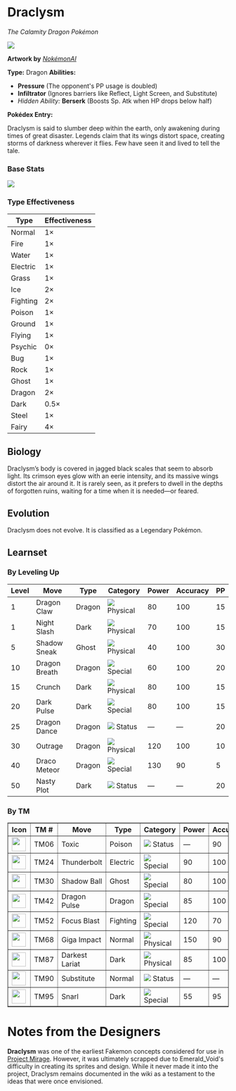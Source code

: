 # **Draclysm**  

*The Calamity Dragon Pokémon*  

<img src="https://i.imgur.com/oaew9Gg.png">

**Artwork by** *[NokémonAI](https://nokemon.eloie.tech/)*  

**Type:** Dragon
**Abilities:**  
- **Pressure** (The opponent's PP usage is doubled)  
- **Infiltrator** (Ignores barriers like Reflect, Light Screen, and Substitute)  
- *Hidden Ability:* **Berserk** (Boosts Sp. Atk when HP drops below half)  

**Pokédex Entry:**  

Draclysm is said to slumber deep within the earth, only awakening during times of great disaster. Legends claim that its wings distort space, creating storms of darkness wherever it flies. Few have seen it and lived to tell the tale.  

### **Base Stats**  

<img src="https://i.imgur.com/Y4JoOEX.png">

### **Type Effectiveness**  

| Type      | Effectiveness |  
|-----------|--------------|  
| Normal    | 1×           |  
| Fire      | 1×           |  
| Water     | 1×           |  
| Electric  | 1×           |  
| Grass     | 1×           |  
| Ice       | 2×           |  
| Fighting  | 2×           |  
| Poison    | 1×           |  
| Ground    | 1×           |  
| Flying    | 1×           |  
| Psychic   | 0×           |  
| Bug       | 1×           |  
| Rock      | 1×           |  
| Ghost     | 1×           |  
| Dragon    | 2×           |  
| Dark      | 0.5×         |  
| Steel     | 1×           |  
| Fairy     | 4×           |  





## **Biology**  

Draclysm’s body is covered in jagged black scales that seem to absorb light. Its crimson eyes glow with an eerie intensity, and its massive wings distort the air around it. It is rarely seen, as it prefers to dwell in the depths of forgotten ruins, waiting for a time when it is needed—or feared.  



## **Evolution**  

Draclysm does not evolve. It is classified as a Legendary Pokémon.  


## **Learnset**  

### **By Leveling Up**  

| Level | Move         | Type  | Category | Power | Accuracy | PP  |  
|-------|-------------|-------|----------|--------|----------|----|  
| 1     | Dragon Claw  | Dragon | <img src="https://archives.bulbagarden.net/media/upload/5/54/PhysicalIC.png"> Physical  | 80  | 100  | 15  |  
| 1     | Night Slash  | Dark   | <img src="https://archives.bulbagarden.net/media/upload/5/54/PhysicalIC.png"> Physical  | 70  | 100  | 15  |  
| 5     | Shadow Sneak  | Ghost  | <img src="https://archives.bulbagarden.net/media/upload/5/54/PhysicalIC.png"> Physical  | 40  | 100  | 30  |  
| 10    | Dragon Breath  | Dragon | <img src="https://archives.bulbagarden.net/media/upload/6/6b/SpecialIC.png"> Special  | 60  | 100  | 20  |  
| 15    | Crunch      | Dark   | <img src="https://archives.bulbagarden.net/media/upload/5/54/PhysicalIC.png"> Physical  | 80  | 100  | 15  |  
| 20    | Dark Pulse  | Dark   | <img src="https://archives.bulbagarden.net/media/upload/6/6b/SpecialIC.png"> Special  | 80  | 100  | 15  |  
| 25    | Dragon Dance  | Dragon | <img src="https://archives.bulbagarden.net/media/upload/a/a7/StatusIC.png"> Status   | —   | —    | 20  |  
| 30    | Outrage      | Dragon | <img src="https://archives.bulbagarden.net/media/upload/5/54/PhysicalIC.png"> Physical  | 120 | 100  | 10  |  
| 40    | Draco Meteor  | Dragon | <img src="https://archives.bulbagarden.net/media/upload/6/6b/SpecialIC.png"> Special  | 130 | 90   | 5   |  
| 50    | Nasty Plot   | Dark   | <img src="https://archives.bulbagarden.net/media/upload/a/a7/StatusIC.png"> Status   | —   | —    | 20  |  



### **By TM**  

<table border="1">
    <tr>
      <th>Icon</th>
      <th>TM #</th>
      <th>Move</th>
      <th>Type</th>
      <th>Category</th>
      <th>Power</th>
      <th>Accuracy</th>
      <th>PP</th>
    </tr>
    <tr>
      <td><img src="https://archives.bulbagarden.net/media/upload/9/93/Bag_TM_Poison_SV_Sprite.png" width="32" height="32"></td> <!-- Replace with specific move icon -->
      <td>TM06</td>
      <td>Toxic</td>
      <td>Poison</td>
      <td><img src="https://archives.bulbagarden.net/media/upload/a/a7/StatusIC.png"> Status</td>
      <td>—</td>
      <td>90</td>
      <td>10</td>
    </tr>
    <tr>
      <td><img src="https://archives.bulbagarden.net/media/upload/7/74/Bag_TM_Electric_SV_Sprite.png" width="32" height="32"></td>
      <td>TM24</td>
      <td>Thunderbolt</td>
      <td>Electric</td>
      <td><img src="https://archives.bulbagarden.net/media/upload/6/6b/SpecialIC.png"> Special</td>
      <td>90</td>
      <td>100</td>
      <td>15</td>
    </tr>
    <tr>
      <td><img src="https://archives.bulbagarden.net/media/upload/e/e3/Bag_TM_Ghost_SV_Sprite.png" width="32" height="32"></td>
      <td>TM30</td>
      <td>Shadow Ball</td>
      <td>Ghost</td>
      <td><img src="https://archives.bulbagarden.net/media/upload/6/6b/SpecialIC.png"> Special</td>
      <td>80</td>
      <td>100</td>
      <td>15</td>
    </tr>
    <tr>
      <td><img src="https://i.imgur.com/W6sRfQc.png" width="32" height="32"></td>
      <td>TM42</td>
      <td>Dragon Pulse</td>
      <td>Dragon</td>
      <td><img src="https://archives.bulbagarden.net/media/upload/6/6b/SpecialIC.png"> Special</td>
      <td>85</td>
      <td>100</td>
      <td>10</td>
    </tr>
    <tr>
      <td><img src="https://archives.bulbagarden.net/media/upload/2/29/Bag_TM_Fighting_SV_Sprite.png" width="32" height="32"></td>
      <td>TM52</td>
      <td>Focus Blast</td>
      <td>Fighting</td>
      <td><img src="https://archives.bulbagarden.net/media/upload/6/6b/SpecialIC.png"> Special</td>
      <td>120</td>
      <td>70</td>
      <td>5</td>
    </tr>
    <tr>
      <td><img src="https://archives.bulbagarden.net/media/upload/a/a5/Bag_TM_Normal_SV_Sprite.png" width="32" height="32"></td>
      <td>TM68</td>
      <td>Giga Impact</td>
      <td>Normal</td>
      <td><img src="https://archives.bulbagarden.net/media/upload/5/54/PhysicalIC.png"> Physical</td>
      <td>150</td>
      <td>90</td>
      <td>5</td>
    </tr>
    <tr>
      <td><img src="https://archives.bulbagarden.net/media/upload/0/0d/Bag_TM_Dark_SV_Sprite.png" width="32" height="32"></td>
      <td>TM87</td>
      <td>Darkest Lariat</td>
      <td>Dark</td>
      <td><img src="https://archives.bulbagarden.net/media/upload/5/54/PhysicalIC.png"> Physical</td>
      <td>85</td>
      <td>100</td>
      <td>10</td>
    </tr>
    <tr>
      <td><img src="https://archives.bulbagarden.net/media/upload/a/a5/Bag_TM_Normal_SV_Sprite.png" width="32" height="32"></td>
      <td>TM90</td>
      <td>Substitute</td>
      <td>Normal</td>
      <td><img src="https://archives.bulbagarden.net/media/upload/a/a7/StatusIC.png"> Status</td>
      <td>—</td>
      <td>—</td>
      <td>10</td>
    </tr>
    <tr>
      <td><img src="https://archives.bulbagarden.net/media/upload/0/0d/Bag_TM_Dark_SV_Sprite.png" width="32" height="32"></td>
      <td>TM95</td>
      <td>Snarl</td>
      <td>Dark</td>
      <td><img src="https://archives.bulbagarden.net/media/upload/6/6b/SpecialIC.png"> Special</td>
      <td>55</td>
      <td>95</td>
      <td>15</td>
    </tr>
  </table></div>

# Notes from the Designers

**Draclysm** was one of the earliest Fakemon concepts considered for use in [Project Mirage](https://emeraldvoid.github.io/pokemon-scrapyard/Project%20Mirage). However, it was ultimately scrapped due to Emerald_Void's difficulty in creating its sprites and design. While it never made it into the project, Draclysm remains documented in the wiki as a testament to the ideas that were once envisioned.
